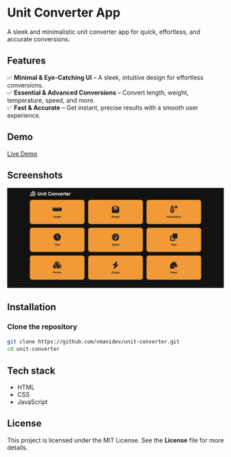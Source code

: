# Unit Converter App

A sleek and minimalistic unit converter app for quick, effortless, and accurate conversions.

## Features

✅ **Minimal & Eye-Catching UI** – A sleek, intuitive design for effortless conversions.  
✅ **Essential & Advanced Conversions** – Convert length, weight, temperature, speed, and more.  
✅ **Fast & Accurate** – Get instant, precise results with a smooth user experience.

## Demo

[Live Demo](https://unit-converter-three-khaki.vercel.app/)

## Screenshots

![main UI](./screenshots/main-ui.png)

## Installation

### Clone the repository

```bash
git clone https://github.com/vmanidev/unit-converter.git
cd unit-converter
```

## Tech stack

- HTML
- CSS
- JavaScript

## License

This project is licensed under the MIT License. See the **License** file for more details.
